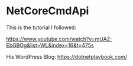 # NetCoreCmdApi

This is the tutorial I followed:

https://www.youtube.com/watch?v=mUAZ-EbGBOg&list=WL&index=16&t=475s


His WordPress Blog:
https://dotnetplaybook.com/
